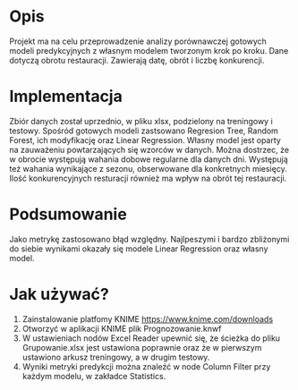 # Opis
Projekt ma na celu przeprowadzenie analizy porównawczej gotowych modeli predykcyjnych z własnym modelem tworzonym krok po kroku. Dane dotyczą obrotu restauracji. Zawierają datę, obrót i liczbę konkurencji.
# Implementacja
Zbiór danych został uprzednio, w pliku xlsx, podzielony na treningowy i testowy. Spośród gotowych modeli zastsowano Regresion Tree, Random Forest, ich modyfikację oraz Linear Regression.
Własny model jest oparty na zauważeniu powtarzających się wzorców w danych. Można dostrzec, że w obrocie występują wahania dobowe regularne dla danych dni. Występują też wahania wynikające z sezonu, obserwowane dla konkretnych miesięcy. Ilość konkurencyjnych resturacji również ma wpływ na obrót tej restauracji.
# Podsumowanie
Jako metrykę zastosowano błąd względny. Najlpeszymi i bardzo zbliżonymi do siebie wynikami okazały się modele Linear Regression oraz własny model.
# Jak używać?
1. Zainstalowanie platfomy KNIME https://www.knime.com/downloads
2. Otworzyć w aplikacji KNIME plik Prognozowanie.knwf
3. W ustawieniach nodów Excel Reader upewnić się, że ścieżka do pliku Grupowanie.xlsx jest ustawiona poprawnie oraz że w pierwszym ustawiono arkusz treningowy, a w drugim testowy.
4. Wyniki metryki predykcji można znaleźć w node Column Filter przy każdym modelu, w zakładce Statistics.
